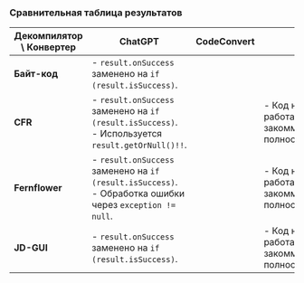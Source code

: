 ### Сравнительная таблица результатов

| **Декомпилятор \ Конвертер** | **ChatGPT**                                                                                                | **CodeConvert** | **J2K**                                       |
|------------------------------|------------------------------------------------------------------------------------------------------------|-----------------|-----------------------------------------------|
| **Байт-код**                 | - `result.onSuccess` заменено на `if (result.isSuccess)`.                                                  |                 |                                               |
| **CFR**                      | - `result.onSuccess` заменено на `if (result.isSuccess)`.<br>- Используется `result.getOrNull()!!`.        |                 | - Код не работает, закомментирован полностью. |
| **Fernflower**               | - `result.onSuccess` заменено на `if (result.isSuccess)`.<br>- Обработка ошибки через `exception != null`. |                 | - Код не работает, закомментирован полностью. |
| **JD-GUI**                   | - `result.onSuccess` заменено на `if (result.isSuccess)`.                                                  |                 | - Код не работает, закомментирован полностью. |